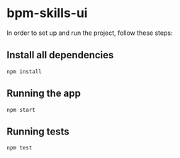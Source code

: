 # bpm-skills-ui

In order to set up and run the project, follow these steps:

## Install all dependencies
```
npm install
```

## Running the app

```
npm start
```

## Running tests

```
npm test
```
